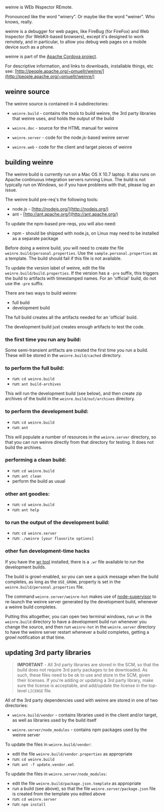 <!--
 * Licensed to the Apache Software Foundation (ASF) under one
 * or more contributor license agreements.  See the NOTICE file
 * distributed with this work for additional information
 * regarding copyright ownership.  The ASF licenses this file
 * to you under the Apache License, Version 2.0 (the
 * "License"); you may not use this file except in compliance
 * with the License.  You may obtain a copy of the License at
 *
 *     http://www.apache.org/licenses/LICENSE-2.0
 *
 * Unless required by applicable law or agreed to in writing,
 * software distributed under the License is distributed on an
 * "AS IS" BASIS, WITHOUT WARRANTIES OR CONDITIONS OF ANY
 * KIND, either express or implied.  See the License for the
 * specific language governing permissions and limitations
 * under the License.
-->

weinre is WEb INspector REmote.

Pronounced like the word "winery". Or maybe like the word "weiner". 
Who knows, really.

weinre is a debugger for web pages, 
like FireBug (for FireFox) and Web Inspector (for WebKit-based browsers), 
except it's designed to work remotely, and in particular, 
to allow you debug web pages on a mobile device such as a phone.

weinre is part of the 
[Apache Cordova project](http://incubator.apache.org/cordova/).

For descriptive information, and links to downloads, installable things, etc
see: [http://people.apache.org/~pmuellr/weinre/](http://people.apache.org/~pmuellr/weinre/)

weinre source
-------------

The weinre source is contained in 4 subdirectories:

* `weinre.build` - contains the tools to build weinre, the 3rd party libraries
that weinre uses, and holds the output of the build

* `weinre.doc` - source for the HTML manual for weinre

* `weinre.server` - code for the node.js-based weinre server

* `weinre.web` - code for the client and target pieces of weinre


building weinre
---------------

The weinre build is currently run on a Mac OS X 10.7 laptop.  It also runs on 
Apache continuous integration servers running Linux.  The build is not 
typically run on Windows, so if you have problems with that, please log an 
issue.  

The weinre build pre-req's the following tools:

* node.js - [http://nodejs.org/](http://nodejs.org/)
* ant - [http://ant.apache.org/](http://ant.apache.org/)

To update the npm-based pre-reqs, you will also need:

* npm - should be shipped with node.js, on Linux may need to be installed as a 
separate package 

Before doing a weinre build, you will need to create the file
`weinre.build/personal.properties`.  Use the `sample.personal.properties` as a 
template. The build should fail if this file is not available.

To update the version label of weinre, edit the file 
`weinre.build/build.properties`.  If the version has a `-pre` suffix, this 
triggers the build to artifacts with timestamped names.  For an 'official' 
build, do not use the `-pre` suffix.

There are two ways to build weinre:

* full build
* development build

The full build creates all the artifacts needed for an 'official' build.

The development build just creates enough artifacts to test the code.

### the first time you run any build: ###

Some semi-transient artifacts are created the first time you run a build.
These will be stored in the `weinre.build/cached` directory.

### to perform the full build: ###

* run: `cd weinre.build`
* run: `ant build-archives`

This will run the development build (see below), and then create zip archives 
of the build in the `weinre.build/out/archives` directory.

### to perform the development build: ###

* run: `cd weinre.build`
* run: `ant`

This will populate a number of resources in the `weinre.server` directory, so 
that you can run weinre directly from that directory for testing.  It does not 
build the archives.

### performing a clean build: ###

* run: `cd weinre.build`
* run: `ant clean`
* perform the build as usual

### other ant goodies: ###

* run: `cd weinre.build`
* run: `ant help`

### to run the output of the development build: ###

* run: `cd weinre.server`
* run: `./weinre [your flavorite options]`

### other fun development-time hacks ###

If you have the [wr tool](https://github.com/pmuellr/wr) installed, there is
a `.wr` file available to run the development builds.

The build is growl-enabled, so you can see a quick message when the build 
completes, as long as the `USE_GROWL` property is set in the 
`weinre.build/personal.properties` file.

The command `weinre.server/weinre-hot` makes use of
[node-supervisor](https://github.com/isaacs/node-supervisor) to re-launch the
weinre server generated by the development build, whenever a weinre build
completes.

Putting this altogether, you can open two terminal windows, run `wr` in the 
`weinre.build` directory to have a development build run whenever you change 
the source, and then run `weinre-hot` in the `weinre.server` directory to have 
the weinre server restart whenever a build completes, getting a growl 
notification at that time.

updating 3rd party libraries
-----------------------------

> **IMPORTANT** - All 3rd party libraries are stored in the SCM, so that the 
build does not require 3rd party packages to be downloaded.  As such, these 
files need to be ok to use and store in the SCM, given their licenses.  If 
you're adding or updating a 3rd party library, make sure the license is 
acceptable, and add/update the license in the top-level `LICENSE` file.

All of the 3rd party dependencies used with weinre are stored in one of two 
directories:

* `weinre.build/vendor` - contains libraries used in the client and/or target,
as well as libraries used by the build itself

* `weinre.server/node_modules` - contains npm packages used by the weinre server

To update the files in `weinre.build/vendor`:

* edit the file `weinre.build/vendor.properties` as appropriate
* run: `cd weinre.build`
* run: `ant -f update.vendor.xml`

To update the files in `weinre.server/node_modules`:

* edit the file `weinre.build/package.json.template` as appropriate
* run a build (see above), so that the file `weinre.server/package.json` file is created
from the template you edited above
* run: `cd weinre.server`
* run: `npm install`
